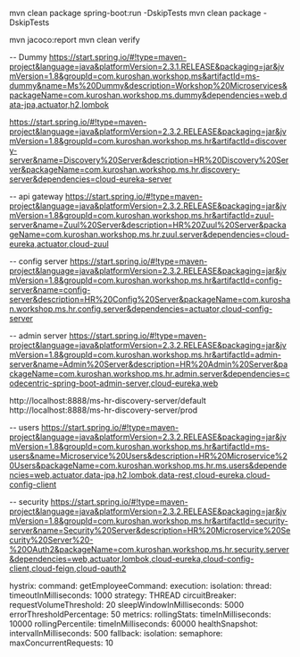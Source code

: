 mvn clean package spring-boot:run -DskipTests
mvn clean package -DskipTests


mvn jacoco:report
mvn clean verify


-- Dummy
https://start.spring.io/#!type=maven-project&language=java&platformVersion=2.3.1.RELEASE&packaging=jar&jvmVersion=1.8&groupId=com.kuroshan.workshop.ms&artifactId=ms-dummy&name=Ms%20Dummy&description=Workshop%20Microservices&packageName=com.kuroshan.workshop.ms.dummy&dependencies=web,data-jpa,actuator,h2,lombok

https://start.spring.io/#!type=maven-project&language=java&platformVersion=2.3.2.RELEASE&packaging=jar&jvmVersion=1.8&groupId=com.kuroshan.workshop.ms.hr&artifactId=discovery-server&name=Discovery%20Server&description=HR%20Discovery%20Server&packageName=com.kuroshan.workshop.ms.hr.discovery-server&dependencies=cloud-eureka-server

-- api gateway
https://start.spring.io/#!type=maven-project&language=java&platformVersion=2.3.2.RELEASE&packaging=jar&jvmVersion=1.8&groupId=com.kuroshan.workshop.ms.hr&artifactId=zuul-server&name=Zuul%20Server&description=HR%20Zuul%20Server&packageName=com.kuroshan.workshop.ms.hr.zuul.server&dependencies=cloud-eureka,actuator,cloud-zuul

-- config server
https://start.spring.io/#!type=maven-project&language=java&platformVersion=2.3.2.RELEASE&packaging=jar&jvmVersion=1.8&groupId=com.kuroshan.workshop.ms.hr&artifactId=config-server&name=config-server&description=HR%20Config%20Server&packageName=com.kuroshan.workshop.ms.hr.config.server&dependencies=actuator,cloud-config-server

-- admin server
https://start.spring.io/#!type=maven-project&language=java&platformVersion=2.3.2.RELEASE&packaging=jar&jvmVersion=1.8&groupId=com.kuroshan.workshop.ms.hr&artifactId=admin-server&name=Admin%20Server&description=HR%20Admin%20Server&packageName=com.kuroshan.workshop.ms.hr.admin.server&dependencies=codecentric-spring-boot-admin-server,cloud-eureka,web

http://localhost:8888/ms-hr-discovery-server/default
http://localhost:8888/ms-hr-discovery-server/prod

-- users
https://start.spring.io/#!type=maven-project&language=java&platformVersion=2.3.2.RELEASE&packaging=jar&jvmVersion=1.8&groupId=com.kuroshan.workshop.ms.hr&artifactId=ms-users&name=Microservice%20Users&description=HR%20Microservice%20Users&packageName=com.kuroshan.workshop.ms.hr.ms.users&dependencies=web,actuator,data-jpa,h2,lombok,data-rest,cloud-eureka,cloud-config-client

-- security
https://start.spring.io/#!type=maven-project&language=java&platformVersion=2.3.2.RELEASE&packaging=jar&jvmVersion=1.8&groupId=com.kuroshan.workshop.ms.hr&artifactId=security-server&name=Security%20Server&description=HR%20Microservice%20Security%20Server%20-%20OAuth2&packageName=com.kuroshan.workshop.ms.hr.security.server&dependencies=web,actuator,lombok,cloud-eureka,cloud-config-client,cloud-feign,cloud-oauth2


hystrix:
  command:
    getEmployeeCommand:
      execution:
        isolation:
          thread:
            timeoutInMilliseconds: 1000
          strategy: THREAD
      circuitBreaker:
        requestVolumeThreshold: 20
        sleepWindowInMilliseconds: 5000
        errorThresholdPercentage: 50
      metrics:
        rollingStats:
          timeInMilliseconds: 10000
        rollingPercentile:
          timeInMilliseconds: 60000
        healthSnapshot:
          intervalInMilliseconds: 500
      fallback:
        isolation:
          semaphore:
            maxConcurrentRequests: 10